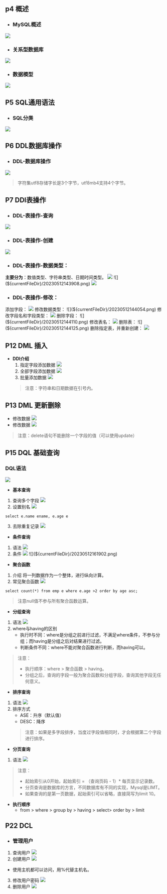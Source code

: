 ## p4 概述

* ### MySQL概述
![](${currentFileDir}/20230512143121.png)

* ### 关系型数据库
![](${currentFileDir}/20230512143301.png)

* ### 数据模型
![](${currentFileDir}/20230512143429.png)

## P5 SQL通用语法

* ### SQL分类
![](${currentFileDir}/20230512143607.png)

## P6 DDL数据库操作
* ### DDL-数据库操作
![](${currentFileDir}/20230512143626.png)
> 字符集utf8存储字长是3个字节，utf8mb4支持4个字节。

## P7 DDl表操作
* ### DDL-表操作-查询
![](${currentFileDir}/20230512143751.png)
* ### DDL-表操作-创建
![](${currentFileDir}/20230512143821.png)

* ### DDL-表操作-数据类型：
**主要分为**：数值类型、字符串类型、日期时间类型。
![](${currentFileDir}/20230512143900.png)
![](${currentFileDir}/20230512143908.png)
![](${currentFileDir}/20230512143918.png)

* ### DDL-表操作-修改：
添加字段：
![](${currentFileDir}/20230512143952.png)
修改数据类型：
![](${currentFileDir}/20230512144054.png)
修改字段名和字段类型：
![](${currentFileDir}/20230512144102.png)
删除字段：
![](${currentFileDir}/20230512144110.png)
修改表名：
![](${currentFileDir}/20230512144118.png)
删除表：
![](${currentFileDir}/20230512144125.png)
删除指定表，并重新创建：
![](${currentFileDir}/20230512210138.png)

## P12 DML 插入
* **DDl介绍**
  1. 指定字段添加数据
   ![](${currentFileDir}/20230512151700.png) 
  2. 全部字段添加数据
   ![](${currentFileDir}/20230512151905.png)
  3. 批量添加数据
   ![](${currentFileDir}/20230512151921.png)
  > 注意：字符串和日期数据在引号内。

## P13 DML 更新删除
* 修改数据
![](${currentFileDir}/20230512154005.png)
* 修改数据
![](${currentFileDir}/20230512154709.png)
> 注意：delete语句不能删除一个字段的值（可以使用update）

## P15 DQL 基础查询
### DQL语法
![](${currentFileDir}/20230512155418.png)

* **基本查询**
1. 查询多个字段
![](${currentFileDir}/20230512155817.png)
2. 设置别名
![](${currentFileDir}/20230512155837.png)
```
select e.name ename, e.age e
```
3. 去除重复记录
![](${currentFileDir}/20230512155943.png)

* **条件查询**
1. 语法
![](${currentFileDir}/20230512161819.png)
2. 条件
![](${currentFileDir}/20230512161835.png)
![](${currentFileDir}/20230512161902.png)

* **聚合函数**
1. 介绍
将一列数据作为一个整体，进行纵向计算。
2. 常见聚合函数
![](${currentFileDir}/20230512163751.png)
```
select count(*) from emp e where e.age >2 order by age asc;
```
> 注意null值不参与所有聚合函数运算。

* **分组查询**
1. 语法
![](${currentFileDir}/20230512164804.png)
2. where与having的区别
   * 执行时不同：where是分组之前进行过滤，不满足where条件，不参与分组；而having是分组之后对结果进行过滤。
   * 判断条件不同：where不能对聚合函数进行判断，而having可以。
> 注意：
> * 执行顺序：where > 聚合函数 > having。
> * 分组之后，查询的字段一般为聚合函数和分组字段，查询其他字段无任何意义。

* **排序查询**
1. 语法
![](${currentFileDir}/20230512171511.png)
2. 排序方式
   * ASE：升序（默认值）
   * DESC：降序
    > 注意：如果是多字段排序，当度过字段值相同时，才会根据第二个字段进行排序。

* **分页查询**
1. 语法
![   ](${currentFileDir}/20230512172222.png)
> 注意：
> * 起始索引从0开始，起始索引 = （查询页码 - 1）* 每页显示记录数。
> * 分页查询是数据库的方言，不同数据库有不同的实现，Mysql是LIMT。
> * 如果查询的是第一页数据，起始索引可以省略，直接简写为limit 10。

* **执行顺序**
  * from > where > group by > having > select> order by > limit


## P22 DCL 
* ### 管理用户
1. 查询用户
![](${currentFileDir}/20230512211906.png)
2. 创建用户
![](${currentFileDir}/20230512211921.png)
* 使用主机都可以访问，用%代替主机名。
3. 修改用户密码
![](${currentFileDir}/20230512211958.png)
4. 删除用户
![](${currentFileDir}/20230512211941.png)
